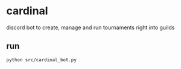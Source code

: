 # cardinal
discord bot to create, manage and run tournaments right into guilds 

## run

`python src/cardinal_bot.py`
